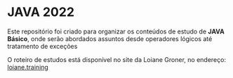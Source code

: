 # JAVA 2022

Este repositório foi criado para organizar os conteúdos de estudo de **JAVA Básico**, onde serão abordados assuntos desde operadores lógicos até tratamento de exceções

O roteiro de estudos está disponível no site da Loiane Groner, no endereço: [loiane.training](http://loiane.training)